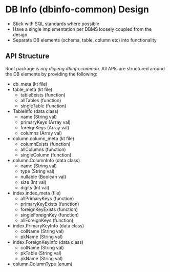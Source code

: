 # DB Info (dbinfo-common) Design

- Stick with SQL standards where possible
- Have a single implementation per DBMS loosely coupled from the design
- Separate DB elements (schema, table, column etc) into functionality

## API Structure

Root package is *org.digieng.dbinfo.common*. All APIs are structured around the DB elements by providing the following:

- db_meta (kt file)
- table_meta (kt file)
  * tableExists (function)
  * allTables (function)
  * singleTable (function)
- TableInfo (data class)
  * name (String val)
  * primaryKeys (Array<PrimaryKeyInfo> val)
  * foreignKeys (Array<ForeignKeyInfo> val)
  * columns (Array<ColumnInfo> val)
- column.column_meta (kt file)
  * columnExists (function)
  * allColumns (function)
  * singleColumn (function)
- column.ColumnInfo (data class)
  * name (String val)
  * type (String val)
  * nullable (Boolean val)
  * size (Int val)
  * digits (Int val)
- index.index_meta (file)
  * allPrimaryKeys (function)
  * primaryKeyExists (function)
  * foreignKeyExists (function)
  * singleForeignKey (function)
  * allForeignKeys (function)
- index.PrimaryKeyInfo (data class)
  * colName (String val)
  * pkName (String val)
- index.ForeignKeyInfo (data class)
  * colName (String val)
  * pkTable (String val)
  * pkName (String val)
- column.ColumnType (enum)
